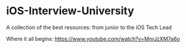 # iOS-Interview-University
A collection of the best resources: from junior to the iOS Tech Lead

Where it all begins: https://www.youtube.com/watch?v=MnrJzXM7a6o
